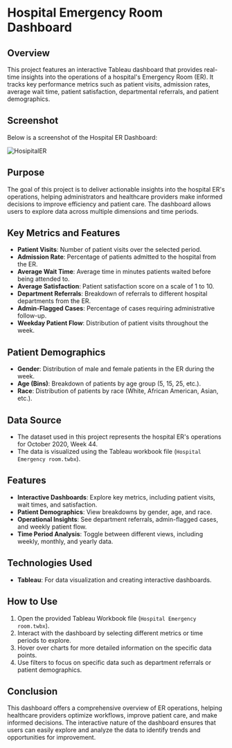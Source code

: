 # Hospital Emergency Room Dashboard

## Overview
This project features an interactive Tableau dashboard that provides real-time insights into the operations of a hospital's Emergency Room (ER). It tracks key performance metrics such as patient visits, admission rates, average wait time, patient satisfaction, departmental referrals, and patient demographics. 

## Screenshot

Below is a screenshot of the Hospital ER Dashboard:

![HosipitalER](https://github.com/user-attachments/assets/a8ea1566-916b-40af-8ea6-7de178308521)

## Purpose
The goal of this project is to deliver actionable insights into the hospital ER's operations, helping administrators and healthcare providers make informed decisions to improve efficiency and patient care. The dashboard allows users to explore data across multiple dimensions and time periods.

## Key Metrics and Features
- **Patient Visits**: Number of patient visits over the selected period.
- **Admission Rate**: Percentage of patients admitted to the hospital from the ER.
- **Average Wait Time**: Average time in minutes patients waited before being attended to.
- **Average Satisfaction**: Patient satisfaction score on a scale of 1 to 10.
- **Department Referrals**: Breakdown of referrals to different hospital departments from the ER.
- **Admin-Flagged Cases**: Percentage of cases requiring administrative follow-up.
- **Weekday Patient Flow**: Distribution of patient visits throughout the week.

## Patient Demographics
- **Gender**: Distribution of male and female patients in the ER during the week.
- **Age (Bins)**: Breakdown of patients by age group (5, 15, 25, etc.).
- **Race**: Distribution of patients by race (White, African American, Asian, etc.).

## Data Source
- The dataset used in this project represents the hospital ER's operations for October 2020, Week 44.
- The data is visualized using the Tableau workbook file (`Hospital Emergency room.twbx`).

## Features
- **Interactive Dashboards**: Explore key metrics, including patient visits, wait times, and satisfaction.
- **Patient Demographics**: View breakdowns by gender, age, and race.
- **Operational Insights**: See department referrals, admin-flagged cases, and weekly patient flow.
- **Time Period Analysis**: Toggle between different views, including weekly, monthly, and yearly data.

## Technologies Used
- **Tableau**: For data visualization and creating interactive dashboards.

## How to Use
1. Open the provided Tableau Workbook file (`Hospital Emergency room.twbx`).
2. Interact with the dashboard by selecting different metrics or time periods to explore.
3. Hover over charts for more detailed information on the specific data points.
4. Use filters to focus on specific data such as department referrals or patient demographics.

## Conclusion
This dashboard offers a comprehensive overview of ER operations, helping healthcare providers optimize workflows, improve patient care, and make informed decisions. The interactive nature of the dashboard ensures that users can easily explore and analyze the data to identify trends and opportunities for improvement.


